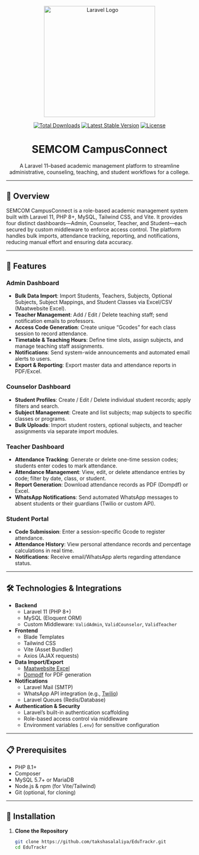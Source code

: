 <p align="center">
  <a href="https://laravel.com" target="_blank">
    <img src="https://raw.githubusercontent.com/laravel/art/master/logo-lockup/5%20SVG/2%20CMYK/1%20Full%20Color/laravel-logolockup-cmyk-red.svg" width="300" alt="Laravel Logo">
  </a>
</p>

<p align="center">
  <a href="https://packagist.org/packages/your-username/semcom-campusconnect"><img src="https://img.shields.io/packagist/dt/your-username/semcom-campusconnect" alt="Total Downloads"></a>
  <a href="https://packagist.org/packages/your-username/semcom-campusconnect"><img src="https://img.shields.io/packagist/v/your-username/semcom-campusconnect" alt="Latest Stable Version"></a>
  <a href="https://opensource.org/licenses/MIT"><img src="https://img.shields.io/packagist/l/your-username/semcom-campusconnect" alt="License"></a>
</p>

<h1 align="center">SEMCOM CampusConnect</h1>

<p align="center">
  A Laravel 11–based academic management platform to streamline administrative, counseling, teaching, and student workflows for a college.
</p>

---

## 📖 Overview

SEMCOM CampusConnect is a role-based academic management system built with Laravel 11, PHP 8+, MySQL, Tailwind CSS, and Vite. It provides four distinct dashboards—Admin, Counselor, Teacher, and Student—each secured by custom middleware to enforce access control. The platform handles bulk imports, attendance tracking, reporting, and notifications, reducing manual effort and ensuring data accuracy.

---

## 🚀 Features

### Admin Dashboard
- **Bulk Data Import**: Import Students, Teachers, Subjects, Optional Subjects, Subject Mappings, and Student Classes via Excel/CSV (Maatwebsite Excel).
- **Teacher Management**: Add / Edit / Delete teaching staff; send notification emails to professors.
- **Access Code Generation**: Create unique “Gcodes” for each class session to record attendance.
- **Timetable & Teaching Hours**: Define time slots, assign subjects, and manage teaching staff assignments.
- **Notifications**: Send system-wide announcements and automated email alerts to users.
- **Export & Reporting**: Export master data and attendance reports in PDF/Excel.

### Counselor Dashboard
- **Student Profiles**: Create / Edit / Delete individual student records; apply filters and search.
- **Subject Management**: Create and list subjects; map subjects to specific classes or programs.
- **Bulk Uploads**: Import student rosters, optional subjects, and teacher assignments via separate import modules.

### Teacher Dashboard
- **Attendance Tracking**: Generate or delete one-time session codes; students enter codes to mark attendance.
- **Attendance Management**: View, edit, or delete attendance entries by code; filter by date, class, or student.
- **Report Generation**: Download attendance records as PDF (Dompdf) or Excel.
- **WhatsApp Notifications**: Send automated WhatsApp messages to absent students or their guardians (Twilio or custom API).

### Student Portal
- **Code Submission**: Enter a session-specific Gcode to register attendance.
- **Attendance History**: View personal attendance records and percentage calculations in real time.
- **Notifications**: Receive email/WhatsApp alerts regarding attendance status.

---

## 🛠️ Technologies & Integrations

- **Backend**  
  - Laravel 11 (PHP 8+)  
  - MySQL (Eloquent ORM)  
  - Custom Middleware: `ValidAdmin`, `ValidCounselor`, `ValidTeacher`
- **Frontend**  
  - Blade Templates  
  - Tailwind CSS  
  - Vite (Asset Bundler)  
  - Axios (AJAX requests)
- **Data Import/Export**  
  - [Maatwebsite Excel](https://github.com/Maatwebsite/Laravel-Excel)  
  - [Dompdf](https://github.com/dompdf/dompdf) for PDF generation
- **Notifications**  
  - Laravel Mail (SMTP)  
  - WhatsApp API integration (e.g., [Twilio](https://www.twilio.com/))  
  - Laravel Queues (Redis/Database)
- **Authentication & Security**  
  - Laravel’s built-in authentication scaffolding  
  - Role-based access control via middleware  
  - Environment variables (`.env`) for sensitive configuration

---

## 📋 Prerequisites

- PHP 8.1+  
- Composer  
- MySQL 5.7+ or MariaDB  
- Node.js & npm (for Vite/Tailwind)  
- Git (optional, for cloning)

---

## 🔧 Installation

1. **Clone the Repository**  
   ```bash
   git clone https://github.com/takshasalaliya/EduTrackr.git
   cd EduTrackr
